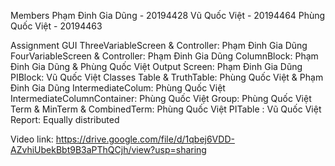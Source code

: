 Members
	Phạm Đinh Gia Dũng - 20194428
	Vũ Quốc Việt - 20194464
	Phùng Quốc Việt - 20194463

Assignment
GUI
	ThreeVariableScreen & Controller: Phạm Đinh Gia Dũng 
	FourVariableScreen & Controller: Phạm Đinh Gia Dũng
	ColumnBlock: Phạm Đinh Gia Dũng & Phùng Quốc Việt
	Output Screen: Phạm Đinh Gia Dũng
	PIBlock: Vũ Quốc Việt
Classes
	Table & TruthTable: Phùng Quốc Việt & Phạm Đinh Gia Dũng
	IntermediateColum: Phùng Quốc Việt
	IntermediateColumnContainer: Phùng Quốc Việt
	Group: Phùng Quốc Việt
	Term & MinTerm & CombinedTerm: Phùng Quốc Việt
	PITable : Vũ Quốc Việt
Report: Equally distributed

Video link:
https://drive.google.com/file/d/1qbej6VDD-AZvhiUbekBbt9B3aPThQCjh/view?usp=sharing
